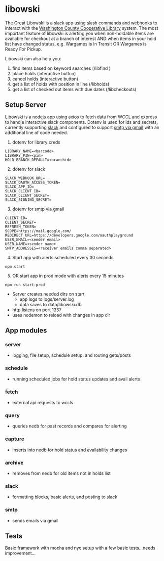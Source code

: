# libowski

The Great Libowski is a slack app using slash commands and webhooks to interact with the [Washington County Cooperative Library](https://wccls.bibliocommons.com/) system.  The most important feature of libowski is alerting you when non-holdable items are available for checkout at a branch of interest AND when items in your hold list have changed status, e.g. Wargames is In Transit OR Wargames is Ready For Pickup.

Libowski can also help you:

1. find items based on keyword searches (/libfind <keyword>)
1. place holds (interactive button)
1. cancel holds (interactive button)
1. get a list of holds with position in line (/libholds)
1. get a list of checked out items with due dates (/libcheckouts)

## Setup Server
Libowski is a nodejs app using axios to fetch data from WCCL and express to handle interactive slack components.  Dotenv is used for ids and secrets, currently supporting [slack](https://github.com/emb417/libowski/blob/master/app/slack.js) and configured to support [smtp via gmail](https://github.com/emb417/libowski/blob/master/app/smtp.js) with an additional line of code needed.

1. dotenv for library creds
```
LIBRARY_NAME=<barcode>
LIBRARY_PIN=<pin>
HOLD_BRANCH_DEFAULT=<branchid>
```
2. dotenv for slack
```
SLACK_WEBHOOK_URL=
SLACK_OAUTH_ACCESS_TOKEN=
SLACK_APP_ID=
SLACK_CLIENT_ID=
SLACK_CLIENT_SECRET=
SLACK_SIGNING_SECRET=
```
3. dotenv for smtp via gmail
```
CLIENT_ID=
CLIENT_SECRET=
REFRESH_TOKEN=
SCOPE=https://mail.google.com/
REDIRECT_URL=https://developers.google.com/oauthplayground
USER_EMAIL=<sender email>
USER_NAME=<sender name>
SMTP_ADDRESSES=<receiver emails comma separated>
```
4. Start app with alerts scheduled every 30 seconds
```
npm start
```
5. OR start app in prod mode with alerts every 15 minutes
```
npm run start-prod
```

  * Server creates needed dirs on start
    * app logs to logs/server.log
    * data saves to data/libowski.db
  * http listens on port 1337
  * uses nodemon to reload with changes in app dir 

## App modules
### server
* logging, file setup, schedule setup, and routing gets/posts
### schedule
* running scheduled jobs for hold status updates and avail alerts
### fetch
* external api requests to wccls
### query
* queries nedb for past records and compares for alerting
### capture
* inserts into nedb for hold status and availability changes
### archive
* removes from nedb for old items not in holds list
### slack
* formatting blocks, basic alerts, and posting to slack
### smtp
* sends emails via gmail

## Tests
Basic framework with mocha and nyc setup with a few basic tests...needs improvement...